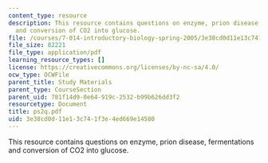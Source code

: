 ```yaml
---
content_type: resource
description: This resource contains questions on enzyme, prion disease, fermentations
  and conversion of CO2 into glucose.
file: /courses/7-014-introductory-biology-spring-2005/3e38cd0d11e13c741f3e4ed669e14580_ps2q.pdf
file_size: 82221
file_type: application/pdf
learning_resource_types: []
license: https://creativecommons.org/licenses/by-nc-sa/4.0/
ocw_type: OCWFile
parent_title: Study Materials
parent_type: CourseSection
parent_uid: 781f14d9-0e64-919c-2532-b99b626dd3f2
resourcetype: Document
title: ps2q.pdf
uid: 3e38cd0d-11e1-3c74-1f3e-4ed669e14580
---
```

This resource contains questions on enzyme, prion disease, fermentations and conversion of CO2 into glucose.